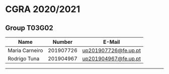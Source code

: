 # CGRA 2020/2021

## Group T03G02
| Name             | Number    | E-Mail             |
| ---------------- | --------- | ------------------ |
| Maria Carneiro   | 201907726 |up201907726@fe.up.pt|
| Rodrigo Tuna     | 201904967 |up201904967@fe.up.pt|

----
